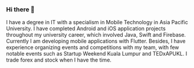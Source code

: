 ### Hi there 👋

I have a degree in IT with a specialism in Mobile Technology in Asia Pacific University. I have completed Android and iOS application projects throughout my university career, which involved Java, Swift and Firebase. Currently I am developing mobile applications with Flutter. Besides, I have experience organizing events and competitions with my team, with few notable events such as Startup Weekend Kuala Lumpur and TEDxAPUKL. I trade forex and stock when I have the time.


<!--
**AntipasTang/AntipasTang** is a ✨ _special_ ✨ repository because its `README.md` (this file) appears on your GitHub profile.

Here are some ideas to get you started:

- 🔭 I’m currently working on ...
- 🌱 I’m currently learning ...
- 👯 I’m looking to collaborate on ...
- 🤔 I’m looking for help with ...
- 💬 Ask me about ...
- 📫 How to reach me: ...
- 😄 Pronouns: ...
- ⚡ Fun fact: ...
-->
